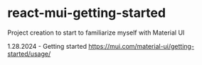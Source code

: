 # react-mui-getting-started
Project creation to start to familiarize myself with Material UI 

1.28.2024 - Getting started
https://mui.com/material-ui/getting-started/usage/
